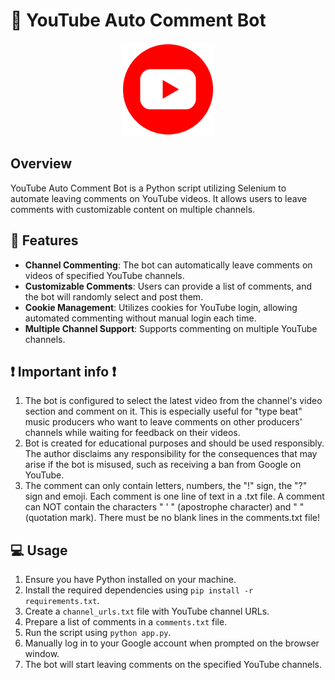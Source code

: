 # 🔴 YouTube Auto Comment Bot

<p align="center">
  <img src="ytlogo.png" alt="Logo" width="150">
</p>

## Overview

YouTube Auto Comment Bot is a Python script utilizing Selenium to automate leaving comments on YouTube videos. It allows users to leave comments with customizable content on multiple channels.

## 🌟 Features

- **Channel Commenting**: The bot can automatically leave comments on videos of specified YouTube channels.
- **Customizable Comments**: Users can provide a list of comments, and the bot will randomly select and post them.
- **Cookie Management**: Utilizes cookies for YouTube login, allowing automated commenting without manual login each time.
- **Multiple Channel Support**: Supports commenting on multiple YouTube channels.

## ❗ Important info ❗

1) The bot is configured to select the latest video from the channel's video section and comment on it. This is especially useful for "type beat" music producers who want to leave comments on other producers' channels while waiting for feedback on their videos.
2) Bot is created for educational purposes and should be used responsibly. The author disclaims any responsibility for the consequences that may arise if the bot is misused, such as receiving a ban from Google on YouTube.
3) The comment can only contain letters, numbers, the "!" sign, the "?" sign and emoji. Each comment is one line of text in a .txt file. A comment can NOT contain the characters " ' " (apostrophe character) and " " (quotation mark). There must be no blank lines in the comments.txt file!

## 💻 Usage

1. Ensure you have Python installed on your machine.
2. Install the required dependencies using `pip install -r requirements.txt`.
3. Create a `channel_urls.txt` file with YouTube channel URLs.
4. Prepare a list of comments in a `comments.txt` file.
5. Run the script using `python app.py`.
6. Manually log in to your Google account when prompted on the browser window.
7. The bot will start leaving comments on the specified YouTube channels.
